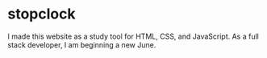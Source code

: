 # stopclock
I made this website as a study tool for HTML, CSS, and JavaScript. As a full stack developer, I am beginning a new June.

